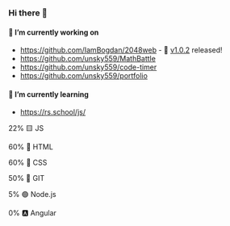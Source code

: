 ### Hi there 👋

#### 🔭 I’m currently working on

- https://github.com/IamBogdan/2048web - 🥳 [v1.0.2](https://github.com/IamBogdan/2048web/tree/v1.0.2) released!
- https://github.com/unsky559/MathBattle
- https://github.com/unsky559/code-timer
- https://github.com/unsky559/portfolio


#### 🌱 I’m currently learning

- https://rs.school/js/ 

22% 🟨 JS

60% 📙 HTML

60% 📘 CSS

50% 🔸 GIT

5% 🟢 Node.js

0% 🅰️ Angular


<!--
**unsky559/unsky559** is a ✨ _special_ ✨ repository because its `README.md` (this file) appears on your GitHub profile.

Here are some ideas to get you started:



- 👯 I’m looking to collaborate on ...
- 🤔 I’m looking for help with ...
- 💬 Ask me about ...
- 📫 How to reach me: ...
- 😄 Pronouns: ...
- ⚡ Fun fact: ...
-->
